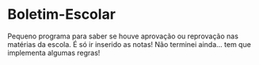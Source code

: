 # Boletim-Escolar
Pequeno programa para saber se houve aprovação ou reprovação nas matérias da escola. É só ir inserido as notas! Não terminei ainda... tem que implementa algumas regras!
